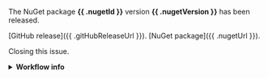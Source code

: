 The NuGet package **{{ .nugetId }}** version **{{ .nugetVersion }}** has been released.
 
[GitHub release]({{ .gitHubReleaseUrl }}).
[NuGet package]({{ .nugetUrl }}).
 
Closing this issue.

<details>
<summary><strong>Workflow info</strong></summary>
</br>

The workflow [{{ .workflowName }}]({{ .workflowUrl }}) **completed successfully**.

</details>

